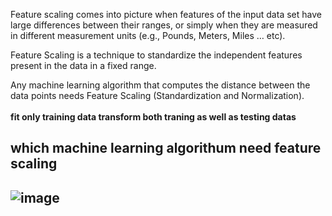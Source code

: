 <p>
Feature scaling comes into picture when features of the input data set have large differences between their ranges, or simply when they are measured in different measurement units (e.g., Pounds, Meters, Miles … etc).
  
Feature Scaling is a technique to standardize the independent features present in the data in a fixed range.
  
Any machine learning algorithm that computes the distance between the data points needs Feature Scaling (Standardization and Normalization). 
<br><br>
  <b>fit only training data transform both traning as well as testing datas</b>
</p>





<h2>which machine learning algorithum need feature scaling <h2>

![image](https://user-images.githubusercontent.com/89294557/185535648-81326636-5b81-4aaf-a377-71fb88876edd.png)
